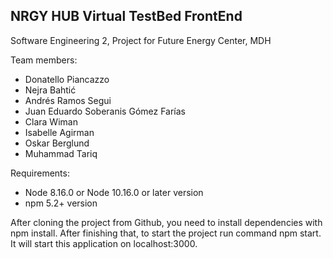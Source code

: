 ## NRGY HUB Virtual TestBed FrontEnd 

Software Engineering 2, Project for Future Energy Center, MDH

Team members:
  - Donatello Piancazzo 
  - Nejra Bahtić 
  - Andrés Ramos Segui
  - Juan Eduardo Soberanis Gómez Farías
  - Clara Wiman
  - Isabelle Agirman
  - Oskar Berglund
  - Muhammad Tariq
  
Requirements:
- Node 8.16.0 or Node 10.16.0 or later version
- npm 5.2+ version

After cloning the project from Github, you need to install dependencies with npm install. After finishing that, to start the project run command npm start. It will start this application on localhost:3000. 